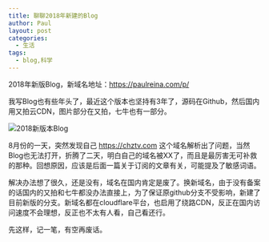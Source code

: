 ```yaml
---
title: 聊聊2018年新建的Blog
author: Paul
layout: post
categories:
  - 生活
tags:
  - blog,科学
---
```

2018年新版Blog，新域名地址：https://paulreina.com/p/

我写Blog也有些年头了，最近这个版本也坚持有3年了，源码在Github，然后国内用又拍云CDN，图片部分在又拍，七牛也有一部分。

![2018新版本Blog](https://imgs.paulreina.com/2018-0709/Mine-new-blog.jpg)

8月份的一天，突然发现自己 https://chztv.com 这个域名解析出了问题，当然Blog也无法打开，折腾了二天，明白自己的域名被XX了，而且是最厉害无可补救的那种。回想原因，应该是后面一篇关于订阅的文章有关，可能提及了敏感词语。

解决办法想了很久，还是没有，域名在国内肯定是废了。换新域名，由于没有备案的话国内的又拍和七牛都没办法直接上，为了保证原github分支不受影响，新建了目前新版的分支。新域名都在cloudflare平台，也启用了绕路CDN，反正在国内访问速度不会理想，反正也不太有人看，自己看还行。

先这样，记一笔，有空再废话。

